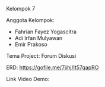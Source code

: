 Kelompok 7

Anggota Kelompok:
- Fahrian Fayez Yogascitra
- Adi Irfan Mulyawan
- Emir Prakoso

Tema Project:
Forum Diskusi

ERD:
https://gofile.me/7jihj/lt57qapRO

Link Video Demo:
